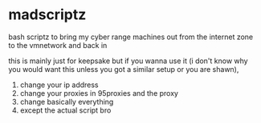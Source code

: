 # madscriptz
bash scriptz to bring my cyber range machines out from the internet zone to the vmnetwork and back in

this is mainly just for keepsake but if you wanna use it (i don't know why you would want this unless you got a similar setup or you are shawn),

1. change your ip address
2. change your proxies in 95proxies and the proxy
3. change basically everything
4. except the actual script bro
